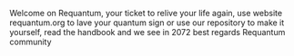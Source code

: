 Welcome on Requantum, 
your ticket to relive your life again,
use website requantum.org to lave your quantum sign or use our repository to make it yourself,
read the handbook and we see in 2072 
best regards Requantum community
